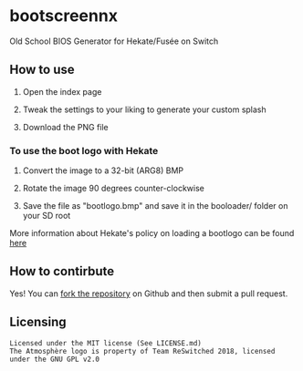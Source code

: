 # bootscreennx

Old School BIOS Generator for Hekate/Fusée on Switch

## How to use

1. Open the index page

2. Tweak the settings to your liking to generate your custom splash

3. Download the PNG file

### To use the boot logo with Hekate

1. Convert the image to a 32-bit (ARG8) BMP

2. Rotate the image 90 degrees counter-clockwise

3. Save the file as "bootlogo.bmp" and save it in the booloader/ folder on your SD root

More information about Hekate's policy on loading a bootlogo can be found [here](https://github.com/CTCaer/hekate/blob/master/README_BOOTLOGO.md)

## How to contirbute

Yes! You can [fork the repository](https://github.com/HarryPeach/bootscreennx) on Github and then submit a pull request.

## Licensing

    Licensed under the MIT license (See LICENSE.md)
    The Atmosphère logo is property of Team ReSwitched 2018, licensed under the GNU GPL v2.0
